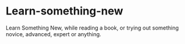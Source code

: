 Learn-something-new
===================

Learn Something New, while reading a book, or trying out something novice, advanced, expert or anything.
